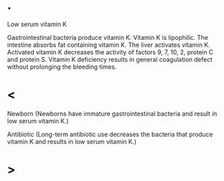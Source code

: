 # .

Low serum vitamin K

Gastrointestinal bacteria produce vitamin K.
Vitamin K is lipophilic.
The intestine absorbs fat containing vitamin K.
The liver activates vitamin K.
Activated vitamin K decreases the activity of factors 9, 7, 10, 2, protein C and protein S.
Vitamin K deficiency results in general coagulation defect without prolonging the bleeding times.

# <

Newborn (Newborns have immature gastrointestinal bacteria and result in low serum vitamin K.)

Antibiotic (Long-term antibiotic use decreases the bacteria that produce vitamin K and results in low serum vitamin K.)

# >

